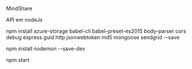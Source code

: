 MindShare

API em nodeJs

npm install azure-storage babel-cli babel-preset-es2015 body-parser cors debug express guid http jsonwebtoken md5 mongoose sendgrid --save

npm install nodemon --save-dev

npm start
